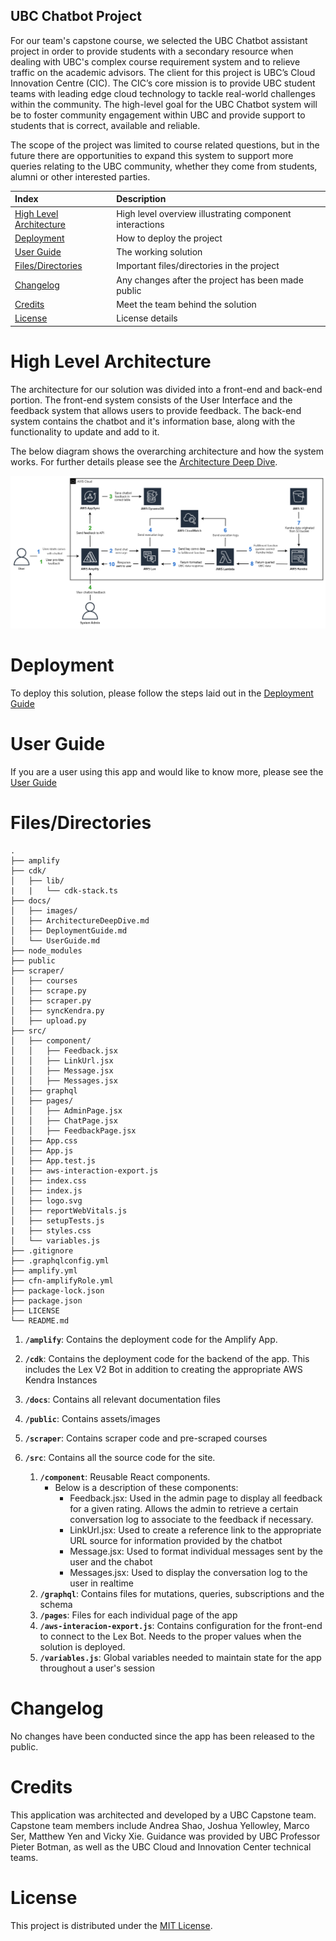 ## UBC Chatbot Project

For our team's capstone course, we selected the UBC Chatbot assistant project in order to provide students with a secondary resource when dealing with UBC's complex course requirement system and to relieve traffic on the academic advisors.
The client for this project is UBC’s Cloud Innovation Centre (CIC). The CIC’s core mission is to provide UBC student teams with leading edge cloud technology to tackle real-world challenges within the community. The high-level goal for the UBC Chatbot system will be to foster community engagement within UBC and provide support to students that is correct, available and reliable.

The scope of the project was limited to course related questions, but in the future there are opportunities to expand this system to support more queries relating to the UBC community, whether they come from students, alumni or other interested parties.

| Index                                               | Description                                             |
| :-------------------------------------------------- | :------------------------------------------------------ |
| [High Level Architecture](#High-Level-Architecture) | High level overview illustrating component interactions |
| [Deployment](#Deployment)                           | How to deploy the project                               |
| [User Guide](#User-Guide)                           | The working solution                                    |
| [Files/Directories](#Files-And-Directories)         | Important files/directories in the project              |
| [Changelog](#Changelog)                             | Any changes after the project has been made public      |
| [Credits](#Credits)                                 | Meet the team behind the solution                       |
| [License](#License)                                 | License details                                         |

# High Level Architecture

The architecture for our solution was divided into a front-end and back-end portion. The front-end system consists of the User Interface and the feedback system that allows users to provide feedback. The back-end system contains the chatbot and it's information base, along with the functionality to update and add to it.

The below diagram shows the overarching architecture and how the system works. For further details please see the [Architecture Deep Dive](docs/ArchitectureDeepDive.md).

![Architecture Diagram](docs/images/architectureDiagram.png)

# Deployment

To deploy this solution, please follow the steps laid out in the [Deployment Guide](docs/DeploymentGuide.md)

# User Guide

If you are a user using this app and would like to know more, please see the [User Guide](docs/UserGuide.md)

# Files/Directories

```text
.
├── amplify
├── cdk/
│   ├── lib/
|   |   └── cdk-stack.ts
├── docs/
│   ├── images/
│   ├── ArchitectureDeepDive.md
│   ├── DeploymentGuide.md
│   └── UserGuide.md
├── node_modules
├── public
├── scraper/
│   ├── courses
│   ├── scrape.py
│   ├── scraper.py
│   ├── syncKendra.py
│   ├── upload.py
├── src/
│   ├── component/
│   │   ├── Feedback.jsx
│   │   ├── LinkUrl.jsx
│   │   ├── Message.jsx
│   │   ├── Messages.jsx
│   ├── graphql
│   ├── pages/
│   │   ├── AdminPage.jsx
│   │   ├── ChatPage.jsx
│   │   ├── FeedbackPage.jsx
│   ├── App.css
│   ├── App.js
│   ├── App.test.js
|   ├── aws-interaction-export.js
│   ├── index.css
│   ├── index.js
│   ├── logo.svg
│   ├── reportWebVitals.js
│   ├── setupTests.js
|   ├── styles.css
│   └── variables.js
├── .gitignore
├── .graphqlconfig.yml
├── amplify.yml
├── cfn-amplifyRole.yml
├── package-lock.json
├── package.json
├── LICENSE
└── README.md
```

1. **`/amplify`**: Contains the deployment code for the Amplify App.
2. **`/cdk`**: Contains the deployment code for the backend of the app. This includes the Lex V2 Bot in addition to creating the appropriate AWS Kendra Instances
3. **`/docs`**: Contains all relevant documentation files
4. **`/public`**: Contains assets/images
5. **`/scraper`**: Contains scraper code and pre-scraped courses
6. **`/src`**: Contains all the source code for the site.

   1. **`/component`**: Reusable React components.
      - Below is a description of these components:
        - Feedback.jsx: Used in the admin page to display all feedback for a given rating. Allows the admin to retrieve a certain conversation log to associate to the feedback if necessary.
        - LinkUrl.jsx: Used to create a reference link to the appropriate URL source for information provided by the chatbot
        - Message.jsx: Used to format individual messages sent by the user and the chabot
        - Messages.jsx: Used to display the conversation log to the user in realtime
   2. **`/graphql`**: Contains files for mutations, queries, subscriptions and the schema
   3. **`/pages`**: Files for each individual page of the app
   4. **`/aws-interacion-export.js`**: Contains configuration for the front-end to connect to the Lex Bot. Needs to the proper values when the solution is deployed.
   5. **`/variables.js`**: Global variables needed to maintain state for the app throughout a user's session

# Changelog

No changes have been conducted since the app has been released to the public.

# Credits

This application was architected and developed by a UBC Capstone team. Capstone team members include Andrea Shao, Joshua Yellowley, Marco Ser, Matthew Yen and Vicky Xie. Guidance was provided by UBC Professor Pieter Botman, as well as the UBC Cloud and Innovation Center technical teams.

# License

This project is distributed under the [MIT License](LICENSE).